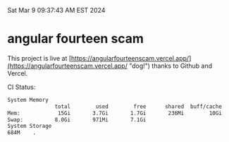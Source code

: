 Sat Mar  9 09:37:43 AM EST 2024

# angular fourteen scam


This project is live at [https://angularfourteenscam.vercel.app/](https://angularfourteenscam.vercel.app/ "dog!") thanks to Github and Vercel.

CI Status: 

```bash
System Memory
               total        used        free      shared  buff/cache   available
Mem:            15Gi       3.7Gi       1.7Gi       236Mi        10Gi        11Gi
Swap:          8.0Gi       971Mi       7.1Gi
System Storage
684M	.
```
